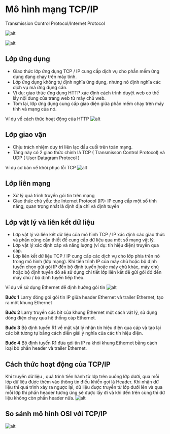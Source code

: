 # Mô hình mạng TCP/IP
Transmission Control Protocol/Internet Protocol

![alt](https://images.viblo.asia/653e97ca-c80d-415e-9547-7395a3309c32.png)

![alt](https://scontent.xx.fbcdn.net/v/t1.15752-9/247681995_248871810621317_3257950860253704432_n.png?_nc_cat=108&ccb=1-5&_nc_sid=aee45a&_nc_ohc=92hg98q7ZbsAX-vcs7u&_nc_oc=AQk_BuGfA-c-wkSgnNzHu-8RjxCpijwcX2WkLrJWczC9GFmG32mI7fUDwDNC_dZNRBbiClsEOsw74kvnKRyA3U6f&_nc_ad=z-m&_nc_cid=0&_nc_ht=scontent.xx&oh=1d3e6465181402c80083edb597f839a5&oe=619F5F46)

## Lớp ứng dụng
* Giao thức lớp ứng dụng TCP / IP cung cấp dịch vụ cho phần mềm ứng dụng đang chạy trên máy tính. 
* Lớp ứng dụng không tự định nghĩa ứng dụng, nhưng nó định nghĩa các dịch vụ mà ứng dụng cần. 
* Ví dụ: giao thức ứng dụng HTTP xác định cách trình duyệt web có thể lấy nội dung của trang web từ máy chủ web. 
* Tóm lại, lớp ứng dụng cung cấp giao diện giữa phần mềm chạy trên máy tính và mạng của nó.

Ví dụ về cách thức hoạt động của HTTP
![alt](https://scontent.xx.fbcdn.net/v/t1.15752-9/p206x206/246612752_434208654785108_8409102494971154069_n.png?_nc_cat=104&ccb=1-5&_nc_sid=aee45a&_nc_ohc=JNwxkTRkbgwAX_qk3vW&_nc_ad=z-m&_nc_cid=0&_nc_ht=scontent.xx&oh=b316a5d975f008a8551fb18628b51e01&oe=619DA897)

## Lớp giao vận
* Chịu trách nhiệm duy trì liên lạc đầu cuối trên toàn mạng.
* Tầng này có 2 giao thức chính là TCP ( Transmisson Control Protocol) và UDP ( User Datagram Protocol )

Ví dụ cơ bản về khôi phục lỗi TCP
![alt](https://scontent.xx.fbcdn.net/v/t1.15752-9/s552x414/247572600_391987402617992_3271709053625449633_n.png?_nc_cat=107&ccb=1-5&_nc_sid=aee45a&_nc_ohc=fsBolZ8hn8cAX-WZHZf&_nc_ad=z-m&_nc_cid=0&_nc_ht=scontent.xx&oh=eeb0b7e312fcf2314dff69b278d1183b&oe=619F7300)

## Lớp liên mạng
* Xử lý quá trình truyền gói tin trên mạng
* Giao thức chủ yếu: the Internet Protocol (IP): IP cung cấp một số tính năng, quan trọng nhất là định địa chỉ và định tuyến

## Lớp vật lý và liên kết dữ liệu
* Lớp vật lý và liên kết dữ liệu của mô hình TCP / IP xác định các giao thức và phần cứng cần thiết để cung cấp dữ liệu qua một số mạng vật lý. 
* Lớp vật lý xác định cáp và năng lượng (ví dụ: tín hiệu điện) truyền qua cáp. 
* Lớp liên kết dữ liệu TCP / IP cung cấp các dịch vụ cho lớp phía trên nó trong mô hình (lớp mạng). Khi tiến trình IP của máy chủ hoặc bộ định tuyến chọn gửi gói IP đến bộ định tuyến hoặc máy chủ khác, máy chủ hoặc bộ định tuyến đó sẽ sử dụng chi tiết lớp liên kết để gửi gói đó đến máy chủ / bộ định tuyến tiếp theo.

Ví dụ về sử dụng Ethernet để định hướng gói tin
![alt](https://scontent.xx.fbcdn.net/v/t1.15752-9/s480x480/248265922_1047456922704726_5633732569652861715_n.png?_nc_cat=101&ccb=1-5&_nc_sid=aee45a&_nc_ohc=VWihwoamGhAAX9K8Jig&_nc_ad=z-m&_nc_cid=0&_nc_ht=scontent.xx&oh=6ef8bcdaa5cdfecea42cc0d755c9a77b&oe=619D807E)

**Bước 1** Larry đóng gói gói tin IP giữa header Ethernet và trailer Ethernet, tạo ra một khung Ethernet 

**Bước 2** Larry truyền các bit của khung Ethernet một cách vật lý, sử dụng dòng điện chạy qua hệ thống cáp Ethernet.

**Bước 3** Bộ định tuyến R1 về mặt vật lý nhận tín hiệu điện qua cáp và tạo lại các bit tương tự bằng cách diễn giải ý nghĩa của các tín hiệu điện.

**Bước 4** Bộ định tuyến R1 đưa gói tin IP ra khỏi khung Ethernet bằng cách loại bỏ phần header và trailer Ethernet.


## Cách thức hoạt động của TCP/IP
Khi truyền dữ liệu , quá trình tiến hành từ lớp trên xuống lớp dưới, qua mỗi lớp dữ liệu được thêm vào thông tin điều khiển gọi là Header. Khi nhận dữ liệu thì quá trình xảy ra ngược lại, dữ liệu được truyền từ lớp dưới lên và qua mỗi lớp thì phần header tương ứng sẽ được lấy đi và khi đến  trên cùng thì dữ liệu không còn phần header nữa.
![alt](https://scontent.xx.fbcdn.net/v/t1.15752-9/s370x247/248689172_3155498911349100_2989058677557044256_n.png?_nc_cat=105&ccb=1-5&_nc_sid=aee45a&_nc_ohc=IqDV3G1OlgQAX9qlyuz&_nc_ad=z-m&_nc_cid=0&_nc_ht=scontent.xx&oh=047497c4d15b66a2deb532d554a05a53&oe=619F2A25)

## So sánh mô hình OSI với TCP/IP
![alt](https://scontent.xx.fbcdn.net/v/t1.15752-9/p206x206/245671595_1043972833060110_5988413681567344834_n.png?_nc_cat=109&ccb=1-5&_nc_sid=aee45a&_nc_ohc=vu74fF8VwJ4AX_QxOG6&_nc_ad=z-m&_nc_cid=0&_nc_ht=scontent.xx&oh=1f20c9b0bed3b50003881aa033989659&oe=619DCFA8)
